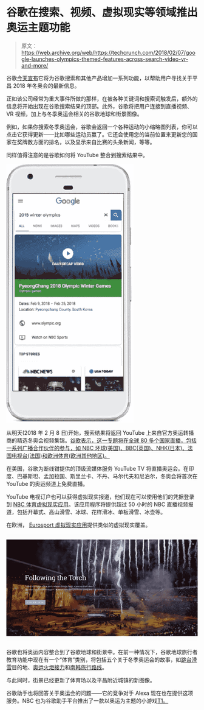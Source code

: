 # 谷歌在搜索、视频、虚拟现实等领域推出奥运主题功能

> 原文：<https://web.archive.org/web/https://techcrunch.com/2018/02/07/google-launches-olympics-themed-features-across-search-video-vr-and-more/>

谷歌[今天宣布](https://web.archive.org/web/20230307142250/https://blog.google/products/search/six-ways-google-can-keep-you-speed-pyeongchang/)它将为谷歌搜索和其他产品增加一系列功能，以帮助用户寻找关于平昌 2018 年冬奥会的最新信息。

正如该公司经常为重大事件所做的那样，在被各种关键词和搜索词触发后，额外的信息将开始出现在谷歌搜索结果的顶部。此外，谷歌将把用户连接到直播视频、VR 视频，加上与冬季奥运会相关的谷歌地球和街景图像。

例如，如果你搜索冬季奥运会，谷歌会返回一个各种运动的小缩略图列表，你可以点击它获得更新——比如哪些运动员赢了。它还会使用您的当前位置来更新您的国家在奖牌数方面的排名，以及显示来自比赛的头条新闻，等等。

同样值得注意的是谷歌如何将 YouTube 整合到搜索结果中。

![](img/30b3a3f6f63903164d6aecbc38e7ca51.png)

从明天(2018 年 2 月 8 日)开始，搜索结果将返回 YouTube 上来自官方奥运转播商的精选冬奥会视频集锦。[谷歌表示，这一专题将在全球 80 多个国家直播，包括一系列广播合作伙伴的参与，如 NBC 环球(美国)、BBC(英国)、NHK(日本)、法国电视台(法国)和欧洲体育(欧洲其他地区)。](https://web.archive.org/web/20230307142250/https://blog.google/products/search/six-ways-google-can-keep-you-speed-pyeongchang/)

在美国，谷歌为断线钳提供的顶级流媒体服务 YouTube TV 将直播奥运会。在印度、巴基斯坦、孟加拉国、斯里兰卡、不丹、马尔代夫和尼泊尔，冬奥会将首次在 YouTube 的奥运频道上免费直播。

YouTube 电视订户也可以获得虚拟现实报道，他们现在可以使用他们的凭据登录到 [NBC 体育虚拟现实应用](https://web.archive.org/web/20230307142250/https://play.google.com/store/apps/details?id=com.nbc.winter.olympics.android&hl=en)。该应用程序将提供超过 50 小时的 NBC 直播视频报道，包括开幕式、高山滑雪、冰球、花样滑冰、单板滑雪、冰壶等。

在欧洲， [Eurosport 虚拟现实应用](https://web.archive.org/web/20230307142250/https://play.google.com/store/apps/details?id=com.discapp.winter.olympics.android&hl=en)提供类似的虚拟现实覆盖。

![](img/c9c1f89a5d88212c83916feaac521117.png)

谷歌也将奥运内容整合到了谷歌地球和街景中。在前一种情况下，谷歌地球旅行者教育功能中现在有一个“体育”类别，将包括五个关于冬季奥运会的故事，如[跳台滑雪](https://web.archive.org/web/20230307142250/https://earth.app.goo.gl/5qGnJ)目的地、[奥运火炬接力](https://web.archive.org/web/20230307142250/https://earth.app.goo.gl/54XFT)和[南韩旅行路线](https://web.archive.org/web/20230307142250/https://g.co/earth/seoul)。

与此同时，街景已经更新了体育场以及平昌附近城镇的新图像。

谷歌助手也将回答关于奥运会的问题——它的竞争对手 Alexa 现在也在提供这项服务。NBC 也为谷歌助手平台推出了一款以奥运为主题的小游戏[T1。](https://web.archive.org/web/20230307142250/https://assistant.google.com/services/a/uid/000000666e33da19?source=web)